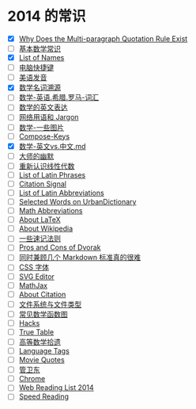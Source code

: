 2014 的常识
===========




* [x] [Why Does the Multi-paragraph Quotation Rule Exist](Why-Does-the-Multi-paragraph-Quotation-Rule-Exist.md)
* [ ] [基本数学常识](基本数学常识.md)
* [x] [List of Names](List-of-Names.md)
* [ ] [电脑快捷键](电脑快捷键.md)
* [ ] [美语发音](美语发音.md)
* [x] [数学名词溯源](数学名词溯源.md)
* [ ] [数学-英语.希腊.罗马-词汇](数学-英语.希腊.罗马-词汇.md)
* [ ] [数学的英文表达](数学的英文表达.md)
* [ ] [网络用语和 Jargon](网络用语和Jargon.md)
* [ ] [数学-一些图片](数学-一些图片.md)
* [ ] [Compose-Keys](Compose-Keys.md)
* [x] [数学-英文vs.中文.md](数学-英文vs.中文.md)
* [ ] [大师的幽默](大师的幽默.md)
* [ ] [重新认识线性代数](重新认识线性代数.md)
* [ ] [List of Latin Phrases](List-of-Latin-Phrases.md)
* [ ] [Citation Signal](Citation-Signal.md)
* [ ] [List of Latin Abbreviations](List-of-Latin-Abbreviations.md)
* [ ] [Selected Words on UrbanDictionary](Selected-Words-on-UrbanDictionary.md)
* [ ] [Math Abbreviations](Math-Abbreviations.md)
* [ ] [About LaTeX](About-LaTeX.md)
* [ ] [About Wikipedia](About-Wikipedia.md)
* [ ] [一些速记法则](一些速记法则.md)
* [ ] [Pros and Cons of Dvorak](Dvorak-Pros-n-Cons.md)
* [ ] [同时兼顾几个 Markdown 标准真的很难](同时兼顾几个Markdown标准真的很难.md)
* [ ] [CSS 字体](CSS字体.md)
* [ ] [SVG Editor](SVG-Editor.md)
* [ ] [MathJax](MathJax.md)
* [ ] [About Citation](About-Citation.md)
* [ ] [文件系统与文件类型](文件系统与文件类型.md)
* [ ] [常见数学函数图](常见数学函数图.md)
* [ ] [Hacks](Hacks.md)
* [ ] [True Table](True-Table.md)
* [ ] [高等数学拾遗](高等数学拾遗.md)
* [ ] [Language Tags](Language-Tags.md)
* [ ] [Movie Quotes](Movie-Quotes.md)
* [ ] [管卫东](管卫东.md)
* [ ] [Chrome](Chrome.md)
* [ ] [Web Reading List 2014](Web-Reading-List-2014.md)
* [ ] [Speed Reading](Speed-Reading.md)